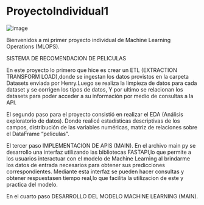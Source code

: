 # ProyectoIndividual1 

![image](https://github.com/fitzfanny/ProyectoIndividual1/assets/122370500/46a90ee0-eb20-45e9-a8d0-8acf7c600b39)





Bienvenidos a mi primer proyecto individual de Machine Learning Operations (MLOPS).

SISTEMA DE RECOMENDACION DE PELICULAS
  
  En este proyecto lo primero que hice es crear un ETL (EXTRACTION TRANSFORM LOAD),donde se  ingestan los datos provistos en la 
  carpeta Datasets enviada por Henry.Luego se realiza la limpieza de datos para cada dataset y se corrigen los tipos de datos, 
  Y por ultimo se relacionan los datasets para poder acceder a su información por medio de consultas a la API.
  
 El segundo paso para el proyecto consistió en realizar el EDA (Análisis exploratorio de datos).
 Donde realicé estadísticas descriptivas de los campos, distribución de las variables numéricas, matriz de relaciones sobre el 
 DataFrame “peliculas".

 El tercer paso IMPLEMENTACION DE APIS (MAIN).
 En el archivo main py se desarrollo una interfaz utilizando las bibliotecas FASTAPI,lo que permite a los usuarios interactuar 
 con el modelo de Machine Learning al brindarme los datos de entrada necesarios para obtener sus predicciones correspondientes.
 Mediante esta interfaz se pueden hacer consultas y obtener respuestasen tiempo real,lo que facilita la utilizacion de este y 
 practica del modelo.
 
 En el cuarto paso DESARROLLO DEL MODELO MACHINE LEARNING (MAIN).
 
 
 
 


   
  
